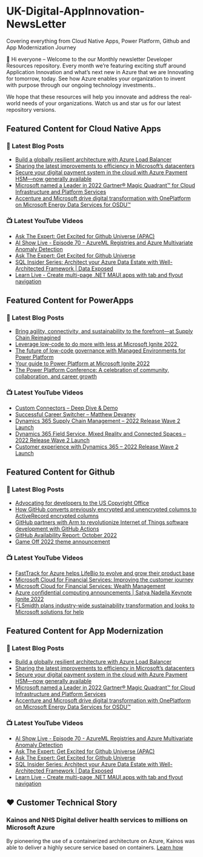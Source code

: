 # UK-Digital-AppInnovation-NewsLetter

Covering everything from Cloud Native Apps, Power Platform, Github and App Modernization Journey

👋 Hi everyone – Welcome to the our Monthly newsletter Developer Resources repository. Every month we’re featuring exciting stuff around Application Innovation and what’s next new in Azure that we are Innovating for tomorrow, today. See how Azure enables your organization to invent with purpose through our ongoing technology investments..


We hope that these resources will help you innovate and address the real-world needs of your organizations. Watch us and star us for our latest repository versions.

## Featured Content for Cloud Native Apps


### 📝 Latest Blog Posts

    
<!-- BLOGCNA:START -->
- [Build a globally resilient architecture with Azure Load Balancer](https://azure.microsoft.com/blog/build-a-globally-resilient-architecture-with-azure-load-balancer-2/)
- [Sharing the latest improvements to efficiency in Microsoft’s datacenters](https://azure.microsoft.com/blog/sharing-the-latest-improvements-to-efficiency-in-microsoft-s-datacenters/)
- [Secure your digital payment system in the cloud with Azure Payment HSM—now generally available](https://azure.microsoft.com/blog/secure-your-digital-payment-system-in-the-cloud-with-azure-payment-hsm-now-generally-available/)
- [Microsoft named a Leader in 2022 Gartner® Magic Quadrant™ for Cloud Infrastructure and Platform Services](https://azure.microsoft.com/blog/microsoft-named-a-leader-in-2022-gartner-magic-quadrant-for-cloud-infrastructure-and-platform-services/)
- [Accenture and Microsoft drive digital transformation with OnePlatform on Microsoft Energy Data Services for OSDU™](https://azure.microsoft.com/blog/accenture-and-microsoft-drive-digital-transformation-with-oneplatform-on-microsoft-energy-data-services-for-osdu/)
<!-- BLOGCNA:END -->

### 📺 Latest YouTube Videos

 
<!-- YOUTUBECNA:START -->
- [Ask The Expert: Get Excited for Github Universe &lpar;APAC&rpar;](https://www.youtube.com/watch?v=xlbkfaBhXxY)
- [AI Show Live - Episode 70 - AzureML Registries and Azure Multivariate Anomaly Detection](https://www.youtube.com/watch?v=eEbI83NxOgY)
- [Ask The Expert: Get Excited for Github Universe](https://www.youtube.com/watch?v=Q8PHRTSgzyc)
- [SQL Insider Series: Architect your Azure Data Estate with Well-Architected Framework | Data Exposed](https://www.youtube.com/watch?v=PauGfRszp-s)
- [Learn Live - Create multi-page .NET MAUI apps with tab and flyout navigation](https://www.youtube.com/watch?v=7ZeZD-iJFQw)
<!-- YOUTUBECNA:END -->

##  Featured Content for PowerApps
### 📝 Latest Blog Posts
<!-- BLOGPOWER:START -->
- [Bring agility, connectivity, and sustainability to the forefront—at Supply Chain Reimagined](https://cloudblogs.microsoft.com/dynamics365/bdm/2022/10/27/bring-agility-connectivity-and-sustainability-to-the-forefront-at-supply-chain-reimagined/)
- [Leverage low-code to do more with less at Microsoft Ignite 2022 ](https://cloudblogs.microsoft.com/powerplatform/2022/10/12/leverage-low-code-to-do-more-with-less-at-microsoft-ignite-2022/)
- [The future of low-code governance with Managed Environments for Power Platform](https://cloudblogs.microsoft.com/powerplatform/2022/10/12/the-future-of-low-code-governance-with-managed-environments-for-power-platform/)
- [Your guide to Power Platform at Microsoft Ignite 2022](https://cloudblogs.microsoft.com/powerplatform/2022/10/05/your-guide-to-power-platform-at-microsoft-ignite-2022/)
- [The Power Platform Conference: A celebration of community, collaboration, and career growth](https://cloudblogs.microsoft.com/powerplatform/2022/09/20/the-power-platform-conference-a-celebration-of-community-collaboration-and-career-growth/)
<!-- BLOGPOWER:END -->
 ### 📺 Latest YouTube Videos
    
<!-- YOUTUBEPOWER:START -->
- [Custom Connectors – Deep Dive &amp; Demo](https://www.youtube.com/watch?v=-RfyvImU1mw)
- [Successful Career Switcher – Matthew Devaney](https://www.youtube.com/watch?v=o-dIRVcciTs)
- [Dynamics 365 Supply Chain Management – 2022 Release Wave 2 Launch](https://www.youtube.com/watch?v=uLHTyCwu6z8)
- [Dynamics 365 Field Service, Mixed Reality and Connected Spaces – 2022 Release Wave 2 Launch](https://www.youtube.com/watch?v=sB_k0Tpok60)
- [Customer experience with Dynamics 365 – 2022 Release Wave 2 Launch](https://www.youtube.com/watch?v=Bt259-mywFU)
<!-- YOUTUBEPOWER:END -->

##  Featured Content for Github
### 📝 Latest Blog Posts
<!-- BLOGGITHUB:START -->
- [Advocating for developers to the US Copyright Office](https://github.blog/2022-11-03-advocating-for-developers-to-the-us-copyright-office/)
- [How GitHub converts previously encrypted and unencrypted columns to ActiveRecord encrypted columns](https://github.blog/2022-11-03-how-github-converts-previously-encrypted-and-unencrypted-columns-to-activerecord-encrypted-columns/)
- [GitHub partners with Arm to revolutionize Internet of Things software development with GitHub Actions](https://github.blog/2022-11-02-github-partners-with-arm-to-revolutionize-internet-of-things-software-development-with-github-actions/)
- [GitHub Availability Report: October 2022](https://github.blog/2022-11-02-github-availability-report-october-2022/)
- [Game Off 2022 theme announcement](https://github.blog/2022-11-01-game-off-2022-theme-announcement/)
<!-- BLOGGITHUB:END -->
### 📺 Latest YouTube Videos
<!-- YOUTUBEGITHUB:START -->
- [FastTrack for Azure helps LifeBio to evolve and grow their product base](https://www.youtube.com/watch?v=2dmzv4R_Kls)
- [Microsoft Cloud for Financial Services: Improving the customer journey](https://www.youtube.com/watch?v=CjUbQe1ys0c)
- [Microsoft Cloud for Financial Services: Wealth Management](https://www.youtube.com/watch?v=5JW9F8g7_6s)
- [Azure confidential computing announcements | Satya Nadella Keynote Ignite 2022](https://www.youtube.com/watch?v=ulNtbG_EZUI)
- [FLSmidth plans industry-wide sustainability transformation and looks to Microsoft solutions for help](https://www.youtube.com/watch?v=V5Br8Xv4BNE)
<!-- YOUTUBEGITHUB:END -->
##  Featured Content for App Modernization
### 📝 Latest Blog Posts
<!-- BLOGAPPMOD:START -->
- [Build a globally resilient architecture with Azure Load Balancer](https://azure.microsoft.com/blog/build-a-globally-resilient-architecture-with-azure-load-balancer-2/)
- [Sharing the latest improvements to efficiency in Microsoft’s datacenters](https://azure.microsoft.com/blog/sharing-the-latest-improvements-to-efficiency-in-microsoft-s-datacenters/)
- [Secure your digital payment system in the cloud with Azure Payment HSM—now generally available](https://azure.microsoft.com/blog/secure-your-digital-payment-system-in-the-cloud-with-azure-payment-hsm-now-generally-available/)
- [Microsoft named a Leader in 2022 Gartner® Magic Quadrant™ for Cloud Infrastructure and Platform Services](https://azure.microsoft.com/blog/microsoft-named-a-leader-in-2022-gartner-magic-quadrant-for-cloud-infrastructure-and-platform-services/)
- [Accenture and Microsoft drive digital transformation with OnePlatform on Microsoft Energy Data Services for OSDU™](https://azure.microsoft.com/blog/accenture-and-microsoft-drive-digital-transformation-with-oneplatform-on-microsoft-energy-data-services-for-osdu/)
<!-- BLOGAPPMOD:END -->
### 📺 Latest YouTube Videos
<!-- YOUTUBEAPPMOD:START -->
- [AI Show Live - Episode 70 - AzureML Registries and Azure Multivariate Anomaly Detection](https://www.youtube.com/watch?v=eEbI83NxOgY)
- [Ask The Expert: Get Excited for Github Universe &lpar;APAC&rpar;](https://www.youtube.com/watch?v=xlbkfaBhXxY)
- [Ask The Expert: Get Excited for Github Universe](https://www.youtube.com/watch?v=Q8PHRTSgzyc)
- [SQL Insider Series: Architect your Azure Data Estate with Well-Architected Framework | Data Exposed](https://www.youtube.com/watch?v=PauGfRszp-s)
- [Learn Live - Create multi-page .NET MAUI apps with tab and flyout navigation](https://www.youtube.com/watch?v=7ZeZD-iJFQw)
<!-- YOUTUBEAPPMOD:END -->


## ♥️ Customer Technical Story 

### Kainos and NHS Digital deliver health services to millions on Microsoft Azure

By pioneering the use of a containerized architecture on Azure, Kainos was able to deliver a highly secure service based on containers. [Learn how](https://customers.microsoft.com/en-us/story/1368348549535774520-kainos-and-nhs-digital-deliver-health-services-to-millions-on-microsoft-azure)

